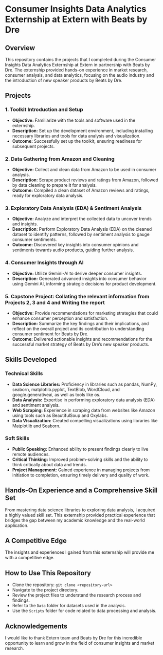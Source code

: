 
# Consumer Insights Data Analytics Externship at Extern with Beats by Dre

## Overview

This repository contains the projects that I completed during the Consumer Insights Data Analytics Externship at Extern in partnership with Beats by Dre. The externship provided hands-on experience in market research, consumer analysis, and data analytics, focusing on the audio industry and the introduction of new speaker products by Beats by Dre.

## Projects

### 1. Toolkit Introduction and Setup
- **Objective:** Familiarize with the tools and software used in the externship.
- **Description:** Set up the development environment, including installing necessary libraries and tools for data analysis and visualization.
- **Outcome:** Successfully set up the toolkit, ensuring readiness for subsequent projects.

### 2. Data Gathering from Amazon and Cleaning
- **Objective:** Collect and clean data from Amazon to be used in consumer analysis.
- **Description:** Scrape product reviews and ratings from Amazon, followed by data cleaning to prepare it for analysis.
- **Outcome:** Compiled a clean dataset of Amazon reviews and ratings, ready for exploratory data analysis.

### 3. Exploratory Data Analysis (EDA) & Sentiment Analysis
- **Objective:** Analyze and interpret the collected data to uncover trends and insights.
- **Description:** Perform Exploratory Data Analysis (EDA) on the cleaned dataset to identify patterns, followed by sentiment analysis to gauge consumer sentiments.
- **Outcome:** Discovered key insights into consumer opinions and sentiments towards audio products, guiding further analysis.

### 4. Consumer Insights through AI
- **Objective:** Utilize Gemini-AI to derive deeper consumer insights.
- **Description:** Generated advanced insights into consumer behavior using Gemini AI, informing strategic decisions for product development.

### 5. Capstone Project: Collating the relevant information from Projects 2, 3 and 4 and Writing the report
- **Objective:** Provide recommendations for marketing strategies that could enhance consumer perception and satisfaction.
- **Description:** Summarize the key findings and their implications, and reflect on the overall project and its contribution to understanding consumer sentiment for Beats by Dre.
- **Outcome:** Delivered actionable insights and recommendations for the successful market strategy of Beats by Dre’s new speaker products.

## Skills Developed

### Technical Skills
- **Data Science Libraries:** Proficiency in libraries such as pandas, NumPy, seaborn, matplotlib.pyplot, TextBlob, WordCloud, and google.generativeai, as well as tools like os. 
- **Data Analysis:** Expertise in performing exploratory data analysis (EDA) and sentiment analysis.
- **Web Scraping:** Experience in scraping data from websites like Amazon using tools such as BeautifulSoup and Oxylabs.
- **Data Visualization:** Created compelling visualizations using libraries like Matplotlib and Seaborn.

### Soft Skills
- **Public Speaking:** Enhanced ability to present findings clearly to live remote audiences.
- **Critical Thinking:** Improved problem-solving skills and the ability to think critically about data and trends.
- **Project Management:** Gained experience in managing projects from initiation to completion, ensuring timely delivery and quality of work.


## Hands-On Experience and a Comprehensive Skill Set

From mastering data science libraries to exploring data analysis, I acquired a highly valued skill set. This externship provided practical experience that bridges the gap between my academic knowledge and the real-world application.

## A Competitive Edge

The insights and experiences I gained from this externship will provide me with a competitive edge.

## How to Use This Repository

- Clone the repository: `git clone <repository-url>`
- Navigate to the project directory.
- Review the project files to understand the research process and findings.
- Refer to the `Data` folder for datasets used in the analysis.
- Use the `Scripts` folder for code related to data processing and analysis.

## Acknowledgements

I would like to thank Extern team and Beats by Dre for this incredible opportunity to learn and grow in the field of consumer insights and market research.
